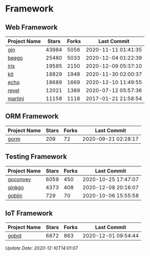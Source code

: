 # Framework

## Web Framework
| Project Name | Stars | Forks | Last Commit |
| ------------ | ----- | ----- | ----------- |
| [gin](https://github.com/gin-gonic/gin) | 43984 | 5056 | 2020-11-11 01:41:35 |
| [beego](https://github.com/astaxie/beego) | 25480 | 5033 | 2020-12-04 01:22:39 |
| [iris](https://github.com/kataras/iris) | 19585 | 2150 | 2020-12-09 05:37:10 |
| [kit](https://github.com/go-kit/kit) | 18829 | 1948 | 2020-11-30 02:00:37 |
| [echo](https://github.com/labstack/echo) | 18689 | 1669 | 2020-12-10 11:49:55 |
| [revel](https://github.com/revel/revel) | 12021 | 1389 | 2020-07-12 05:57:36 |
| [martini](https://github.com/go-martini/martini) | 11158 | 1118 | 2017-01-21 21:58:54 |

## ORM Framework
| Project Name | Stars | Forks | Last Commit |
| ------------ | ----- | ----- | ----------- |
| [gorm](https://github.com/jinzhu/gorm) | 209 | 72 | 2020-09-21 02:28:17 |

## Testing Framework
| Project Name | Stars | Forks | Last Commit |
| ------------ | ----- | ----- | ----------- |
| [goconvey](https://github.com/smartystreets/goconvey) | 6059 | 450 | 2020-10-25 17:47:07 |
| [ginkgo](https://github.com/onsi/ginkgo) | 4373 | 408 | 2020-12-08 20:16:07 |
| [goblin](https://github.com/franela/goblin) | 729 | 70 | 2020-10-06 15:55:58 |

## IoT Framework
| Project Name | Stars | Forks | Last Commit |
| ------------ | ----- | ----- | ----------- |
| [gobot](https://github.com/hybridgroup/gobot) | 6872 | 863 | 2020-12-01 09:54:44 |

*Update Date: 2020-12-10T14:01:07*